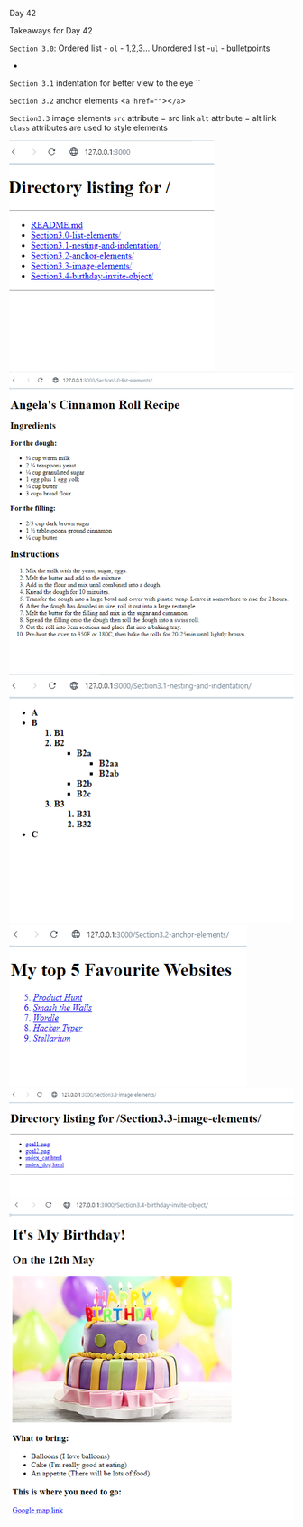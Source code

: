 Day 42 

Takeaways for Day 42

`Section 3.0`:
Ordered list - `ol` - 1,2,3...
Unordered list -`ul` - bulletpoints
<ul><li></li></ul>

`Section 3.1`
indentation for better view to the eye
``

`Section 3.2`
anchor elements
<`a href=""`><`/a`>

`Section3.3`
image elements
`src` attribute = src link
`alt` attribute = alt link
`class` attributes are used to style elements
<img class="" src="" alt=""/>

![Alt text](image.png)
![Alt text](image-1.png)
![Alt text](image-2.png)
![Alt text](image-3.png)
![Alt text](image-4.png)
![Alt text](image-5.png)
